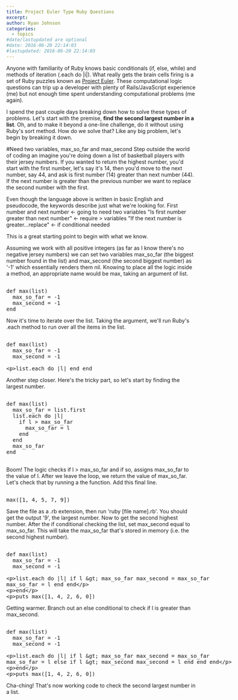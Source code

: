 ```yaml
---
title: Project Euler Type Ruby Questions
excerpt:
author: Ryan Johnson
categories:
  - topics
#date/lastupdated are optional
#date: 2016-06-20 22:14:03
#lastupdated: 2016-06-20 22:14:03
---
```

Anyone with familiarity of Ruby knows basic conditionals (if, else, while) and methods of iteration (.each do |i|). What really gets the brain cells firing is a set of Ruby puzzles known as <a href="https://projecteuler.net/">Project Euler</a>. These computational logic questions can trip up a developer with plenty of Rails/JavaScript experience (me) but not enough time spent understanding computational problems (me again).

I spend the past couple days breaking down how to solve these types of problems. Let's start with the premise, <b>find the second largest number in a list</b>. Oh, and to make it beyond a one-line challenge, do it without using Ruby's sort method. How do we solve that? Like any big problem, let's begin by breaking it down.

#Need two variables, max_so_far and max_second
Step outside the world of coding an imagine you're doing down a list of basketball players with their jersey numbers. If you wanted to return the highest number, you'd start with the first number, let's say it's 14, then you'd move to the next number, say 44, and ask is first number (14) greater than next number (44). If the next number is greater than the previous number we want to replace the second number with the first.

Even though the language above is written in basic English and pseudocode, the keywords describe just what we're looking for.
First number and next number <- going to need two variables
"Is first number greater than next number" <- require > variables
"If the next number is greater...replace" <- if conditional needed

This is a great starting point to begin with what we know.

Assuming we work with all positive integers (as far as I know there's no negative jersey numbers) we can set two variables max_so_far (the biggest number found in the list) and max_second (the second biggest number) as '-1' which essentially renders them nil. Knowing to place all the logic inside a method, an appropriate name would be max, taking an argument of list.

<xmp>
def max(list)
  max_so_far = -1
  max_second = -1
end
</xmp>

Now it's time to iterate over the list. Taking the argument, we'll run Ruby's .each method to run over all the items in the list.

<xmp>
def max(list)
  max_so_far = -1
  max_second = -1

  list.each do |l|
  end
end
</xmp>

Another step closer. Here's the tricky part, so let's start by finding the largest number.

<xmp>
def max(list)
  max_so_far = list.first
  list.each do |l|
    if l > max_so_far
      max_so_far = l
    end
  end
  max_so_far
end

</xmp>

Boom! The logic checks if l > max_so_far and if so, assigns max_so_far to the value of l. After we leave the loop, we return the value of max_so_far. Let's check that by running a the function. Add this final line.

<xmp>
max([1, 4, 5, 7, 9])
</xmp>

Save the file as a .rb extension, then run 'ruby [file name].rb'. You should get the output '9', the largest number. Now to get the second highest number. After the if conditional checking the list, set max_second equal to max_so_far. This will take the max_so_far that's stored in memory (i.e. the second highest number).

<xmp>
def max(list)
  max_so_far = -1
  max_second = -1

  list.each do |l|
    if l > max_so_far
      max_second = max_so_far
      max_so_far = l
    end
  end

end

puts max([1, 4, 2, 6, 0])
</xmp>

Getting warmer. Branch out an else conditional to check if l is greater than max_second.

<xmp>
def max(list)
  max_so_far = -1
  max_second = -1

  list.each do |l|
    if l > max_so_far
      max_second = max_so_far
      max_so_far = l
    else
      if l > max_second
        max_second = l
      end
    end
  end

end

puts max([1, 4, 2, 6, 0])
</xmp>

Cha-ching! That's now working code to check the second largest number in a list.
